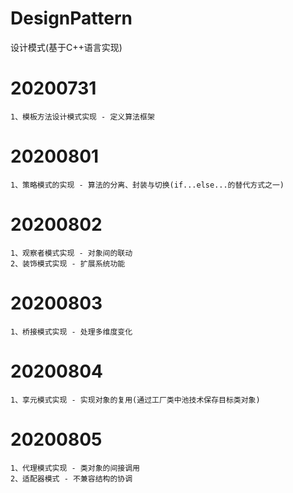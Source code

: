 # DesignPattern
设计模式(基于C++语言实现)

# 20200731
	1、模板方法设计模式实现 - 定义算法框架

# 20200801
	1、策略模式的实现 - 算法的分离、封装与切换(if...else...的替代方式之一)
	
# 20200802
	1、观察者模式实现 - 对象间的联动
	2、装饰模式实现 - 扩展系统功能
	
# 20200803
	1、桥接模式实现 - 处理多维度变化
	
# 20200804
	1、享元模式实现 - 实现对象的复用(通过工厂类中池技术保存目标类对象)
	
# 20200805
	1、代理模式实现 - 类对象的间接调用
	2、适配器模式 - 不兼容结构的协调 